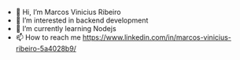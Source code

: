 - 👋 Hi, I’m Marcos Vinicius Ribeiro
- 👀 I’m interested in backend development
- 🌱 I’m currently learning Nodejs
- 📫 How to reach me https://www.linkedin.com/in/marcos-vinicius-ribeiro-5a4028b9/

